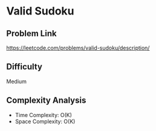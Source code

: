 # Valid Sudoku



## Problem Link

https://leetcode.com/problems/valid-sudoku/description/

## Difficulty

Medium

## Complexity Analysis

* Time Complexity: O(K)
* Space Complexity: O(K)
